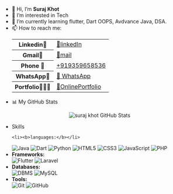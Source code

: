 
<ul>
<li>🤗 Hi, I’m <b>Suraj Khot</b></li>
<li>👀 I’m interested in Tech</li>
<li> 🌱 I’m currently learning flutter, Dart OOPS, Avdvance Java, DSA.</li>
<li>📫 How to reach me:</li>

 <table align="center">
    <tr>
        <th>Linkedin🔗</th>
        <td><a href="https://www.linkedin.com/in/khot-suraj">🔗linkedIn</a></td>
    </tr>
    <tr>
        <th>Gmail💌</th>
        <td><a href="mailto:khotsuraj019@gmail.com">🔗mail</a></td>
    </tr>
     <tr>
        <th>Phone 📲 </th>
        <td><a href="https://tel:+919359658536">+919359658536</a></td>
    </tr>
    <tr>
        <th>WhatsApp📝</th>
        <td><a href="https://wa.me/+919359658536">🔗 WhatsApp</a></td>
    </tr>
    <tr>
        <th>Portfolio🧑🏻‍💻</th>
        <td><a href="https://suraj-khot-19.github.io/suraj/">🔗OnlinePortfolio</a></td>
    </tr>
</table>
<li>📊 My GitHub Stats <p align="center">
  <img src="https://github-readme-stats.vercel.app/api?username=suraj-khot-19&show_icons=true&theme=radical" alt="suraj khot GitHub Stats" />
    </p>
</li>
<li>Skills</li>
    
    <li><b>languages:</b></li>
<img src="https://img.shields.io/badge/Java-orange" alt="Java" />
  <img src="https://img.shields.io/badge/Dart-blue" alt="Dart" />
  <img src="https://img.shields.io/badge/Python-yellow" alt="Python" />
  <img src="https://img.shields.io/badge/HTML5-orange" alt="HTML5" />
  <img src="https://img.shields.io/badge/CSS3-blue" alt="CSS3" />
  <img src="https://img.shields.io/badge/JavaScript-yellow" alt="JavaScript" />
  <img src="https://img.shields.io/badge/PHP-purple" alt="PHP" />
  <br>
  <li><b>Frameworks:</b> </li>
  <img src="https://img.shields.io/badge/Flutter-blue" alt="Flutter" />
  <img src="https://img.shields.io/badge/Laravel-red" alt="Laravel" />
  <br>
  <li><b>Databases:</b></li>
  <img src="https://img.shields.io/badge/DBMS-orange" alt="DBMS" />
  <img src="https://img.shields.io/badge/MySQL-blue" alt="MySQL" />
  <br>
  <li><b>Tools:</b></li>
  <img src="https://img.shields.io/badge/Git-orange" alt="Git" />
  <img src="https://img.shields.io/badge/GitHub-black" alt="GitHub" />
</ul>
